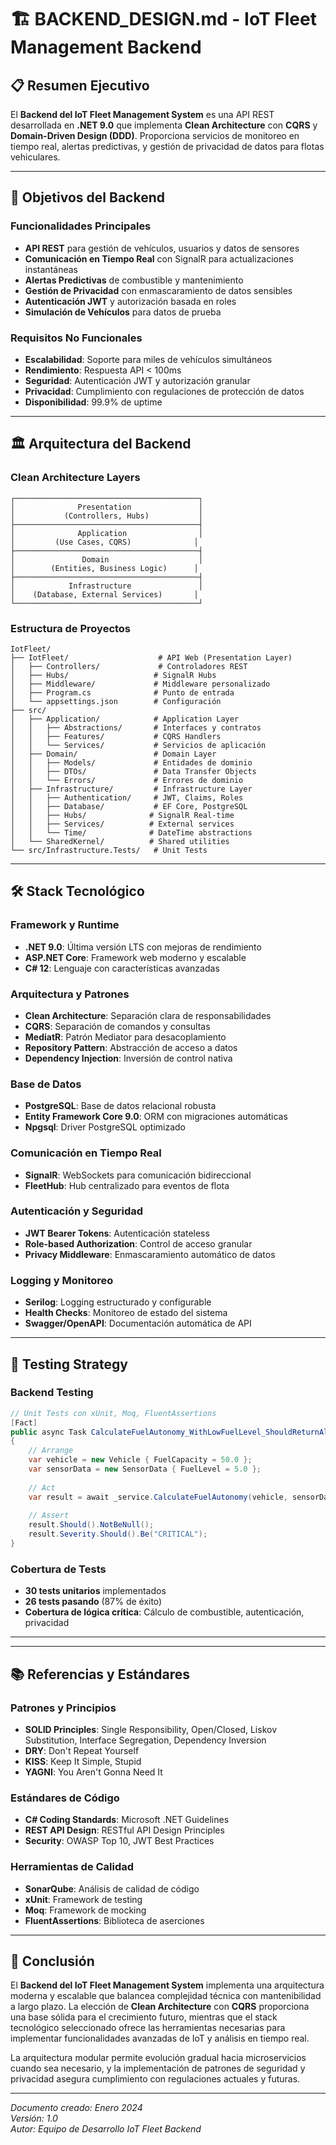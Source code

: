 # 🏗️ BACKEND_DESIGN.md - IoT Fleet Management Backend

## 📋 Resumen Ejecutivo

El **Backend del IoT Fleet Management System** es una API REST desarrollada en **.NET 9.0** que implementa **Clean Architecture** con **CQRS** y **Domain-Driven Design (DDD)**. Proporciona servicios de monitoreo en tiempo real, alertas predictivas, y gestión de privacidad de datos para flotas vehiculares.

---

## 🎯 Objetivos del Backend

### Funcionalidades Principales
- **API REST** para gestión de vehículos, usuarios y datos de sensores
- **Comunicación en Tiempo Real** con SignalR para actualizaciones instantáneas
- **Alertas Predictivas** de combustible y mantenimiento
- **Gestión de Privacidad** con enmascaramiento de datos sensibles
- **Autenticación JWT** y autorización basada en roles
- **Simulación de Vehículos** para datos de prueba

### Requisitos No Funcionales
- **Escalabilidad**: Soporte para miles de vehículos simultáneos
- **Rendimiento**: Respuesta API < 100ms
- **Seguridad**: Autenticación JWT y autorización granular
- **Privacidad**: Cumplimiento con regulaciones de protección de datos
- **Disponibilidad**: 99.9% de uptime

---

## 🏛️ Arquitectura del Backend

### Clean Architecture Layers

```
┌─────────────────────────────────────────┐
│              Presentation               │
│           (Controllers, Hubs)           │
├─────────────────────────────────────────┤
│              Application                │
│         (Use Cases, CQRS)              │
├─────────────────────────────────────────┤
│               Domain                    │
│        (Entities, Business Logic)      │
├─────────────────────────────────────────┤
│            Infrastructure               │
│    (Database, External Services)       │
└─────────────────────────────────────────┘
```

### Estructura de Proyectos

```
IotFleet/
├── IotFleet/                    # API Web (Presentation Layer)
│   ├── Controllers/             # Controladores REST
│   ├── Hubs/                   # SignalR Hubs
│   ├── Middleware/             # Middleware personalizado
│   ├── Program.cs              # Punto de entrada
│   └── appsettings.json        # Configuración
├── src/
│   ├── Application/            # Application Layer
│   │   ├── Abstractions/       # Interfaces y contratos
│   │   ├── Features/           # CQRS Handlers
│   │   └── Services/           # Servicios de aplicación
│   ├── Domain/                 # Domain Layer
│   │   ├── Models/             # Entidades de dominio
│   │   ├── DTOs/               # Data Transfer Objects
│   │   └── Errors/             # Errores de dominio
│   ├── Infrastructure/         # Infrastructure Layer
│   │   ├── Authentication/     # JWT, Claims, Roles
│   │   ├── Database/           # EF Core, PostgreSQL
│   │   ├── Hubs/              # SignalR Real-time
│   │   ├── Services/          # External services
│   │   └── Time/              # DateTime abstractions
│   └── SharedKernel/          # Shared utilities
└── src/Infrastructure.Tests/   # Unit Tests
```

---

## 🛠️ Stack Tecnológico

### Framework y Runtime
- **.NET 9.0**: Última versión LTS con mejoras de rendimiento
- **ASP.NET Core**: Framework web moderno y escalable
- **C# 12**: Lenguaje con características avanzadas

### Arquitectura y Patrones
- **Clean Architecture**: Separación clara de responsabilidades
- **CQRS**: Separación de comandos y consultas
- **MediatR**: Patrón Mediator para desacoplamiento
- **Repository Pattern**: Abstracción de acceso a datos
- **Dependency Injection**: Inversión de control nativa

### Base de Datos
- **PostgreSQL**: Base de datos relacional robusta
- **Entity Framework Core 9.0**: ORM con migraciones automáticas
- **Npgsql**: Driver PostgreSQL optimizado

### Comunicación en Tiempo Real
- **SignalR**: WebSockets para comunicación bidireccional
- **FleetHub**: Hub centralizado para eventos de flota

### Autenticación y Seguridad
- **JWT Bearer Tokens**: Autenticación stateless
- **Role-based Authorization**: Control de acceso granular
- **Privacy Middleware**: Enmascaramiento automático de datos

### Logging y Monitoreo
- **Serilog**: Logging estructurado y configurable
- **Health Checks**: Monitoreo de estado del sistema
- **Swagger/OpenAPI**: Documentación automática de API

---



## 🧪 Testing Strategy

### Backend Testing

```csharp
// Unit Tests con xUnit, Moq, FluentAssertions
[Fact]
public async Task CalculateFuelAutonomy_WithLowFuelLevel_ShouldReturnAlert()
{
    // Arrange
    var vehicle = new Vehicle { FuelCapacity = 50.0 };
    var sensorData = new SensorData { FuelLevel = 5.0 };
    
    // Act
    var result = await _service.CalculateFuelAutonomy(vehicle, sensorData);
    
    // Assert
    result.Should().NotBeNull();
    result.Severity.Should().Be("CRITICAL");
}
```

### Cobertura de Tests

- **30 tests unitarios** implementados
- **26 tests pasando** (87% de éxito)
- **Cobertura de lógica crítica**: Cálculo de combustible, autenticación, privacidad

---


---

## 📚 Referencias y Estándares

### Patrones y Principios
- **SOLID Principles**: Single Responsibility, Open/Closed, Liskov Substitution, Interface Segregation, Dependency Inversion
- **DRY**: Don't Repeat Yourself
- **KISS**: Keep It Simple, Stupid
- **YAGNI**: You Aren't Gonna Need It

### Estándares de Código
- **C# Coding Standards**: Microsoft .NET Guidelines
- **REST API Design**: RESTful API Design Principles
- **Security**: OWASP Top 10, JWT Best Practices

### Herramientas de Calidad
- **SonarQube**: Análisis de calidad de código
- **xUnit**: Framework de testing
- **Moq**: Framework de mocking
- **FluentAssertions**: Biblioteca de aserciones

---

## 🎯 Conclusión

El **Backend del IoT Fleet Management System** implementa una arquitectura moderna y escalable que balancea complejidad técnica con mantenibilidad a largo plazo. La elección de **Clean Architecture** con **CQRS** proporciona una base sólida para el crecimiento futuro, mientras que el stack tecnológico seleccionado ofrece las herramientas necesarias para implementar funcionalidades avanzadas de IoT y análisis en tiempo real.

La arquitectura modular permite evolución gradual hacia microservicios cuando sea necesario, y la implementación de patrones de seguridad y privacidad asegura cumplimiento con regulaciones actuales y futuras.

---

*Documento creado: Enero 2024*  
*Versión: 1.0*  
*Autor: Equipo de Desarrollo IoT Fleet Backend*
